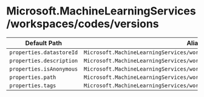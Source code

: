 # Microsoft.MachineLearningServices/workspaces/codes/versions

| Default Path | Alias |
|---|---|
| `properties.datastoreId` | `Microsoft.MachineLearningServices/workspaces/codes/versions/datastoreId` |
| `properties.description` | `Microsoft.MachineLearningServices/workspaces/codes/versions/description` |
| `properties.isAnonymous` | `Microsoft.MachineLearningServices/workspaces/codes/versions/isAnonymous` |
| `properties.path` | `Microsoft.MachineLearningServices/workspaces/codes/versions/path` |
| `properties.tags` | `Microsoft.MachineLearningServices/workspaces/codes/versions/tags` |

